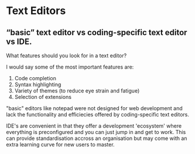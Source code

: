 # Text Editors

## “basic” text editor vs coding-specific text editor vs IDE.

What features should you look for in a text editor? 

I would say some of the most important features are: 

1. Code completion 
2. Syntax highlighting
3. Variety of themes (to reduce eye strain and fatigue) 
4. Selection of extensions 

"basic" editors like notepad were not designed for web development and lack the 
functionality and efficiecies offered by coding-specific text editors.

IDE's are convenient in that they offer a development 'ecosystem' where everything is preconfigured and you can just jump in and get to work. 
This can provide standardisation accross an organisation but may come with an extra learning curve for new users to master.

